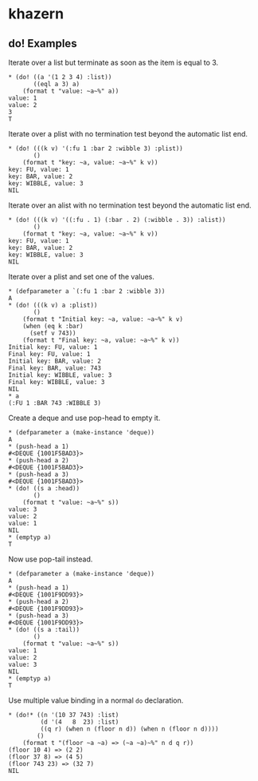 # khazern

## do! Examples

Iterate over a list but terminate as soon as the item is equal to 3.

```
* (do! ((a '(1 2 3 4) :list))
       ((eql a 3) a)
    (format t "value: ~a~%" a))
value: 1
value: 2
3
T
```

Iterate over a plist with no termination test beyond the automatic list end.

```
* (do! (((k v) '(:fu 1 :bar 2 :wibble 3) :plist))
       ()
    (format t "key: ~a, value: ~a~%" k v))
key: FU, value: 1
key: BAR, value: 2
key: WIBBLE, value: 3
NIL
```

Iterate over an alist with no termination test beyond the automatic list end.

```
* (do! (((k v) '((:fu . 1) (:bar . 2) (:wibble . 3)) :alist))
       ()
    (format t "key: ~a, value: ~a~%" k v))
key: FU, value: 1
key: BAR, value: 2
key: WIBBLE, value: 3
NIL
```

Iterate over a plist and set one of the values.

```
* (defparameter a `(:fu 1 :bar 2 :wibble 3))
A
* (do! (((k v) a :plist))
       ()
    (format t "Initial key: ~a, value: ~a~%" k v)
    (when (eq k :bar)
      (setf v 743))
    (format t "Final key: ~a, value: ~a~%" k v))
Initial key: FU, value: 1
Final key: FU, value: 1
Initial key: BAR, value: 2
Final key: BAR, value: 743
Initial key: WIBBLE, value: 3
Final key: WIBBLE, value: 3
NIL
* a
(:FU 1 :BAR 743 :WIBBLE 3)
```

Create a deque and use pop-head to empty it.

```
* (defparameter a (make-instance 'deque))
A
* (push-head a 1)
#<DEQUE {1001F5BAD3}>
* (push-head a 2)
#<DEQUE {1001F5BAD3}>
* (push-head a 3)
#<DEQUE {1001F5BAD3}>
* (do! ((s a :head))    
       ()
    (format t "value: ~a~%" s))
value: 3
value: 2
value: 1
NIL
* (emptyp a)
T
```

Now use pop-tail instead.

```
* (defparameter a (make-instance 'deque))
A
* (push-head a 1)
#<DEQUE {1001F9DD93}>
* (push-head a 2)
#<DEQUE {1001F9DD93}>
* (push-head a 3)
#<DEQUE {1001F9DD93}>
* (do! ((s a :tail))
       ()
    (format t "value: ~a~%" s))
value: 1
value: 2
value: 3
NIL
* (emptyp a)
T
```

Use multiple value binding in a normal `do` declaration.

```
* (do!* ((n '(10 37 743) :list)
         (d '(4   8  23) :list)
         ((q r) (when n (floor n d)) (when n (floor n d))))
        ()
    (format t "(floor ~a ~a) => (~a ~a)~%" n d q r))
(floor 10 4) => (2 2)
(floor 37 8) => (4 5)
(floor 743 23) => (32 7)
NIL
```

